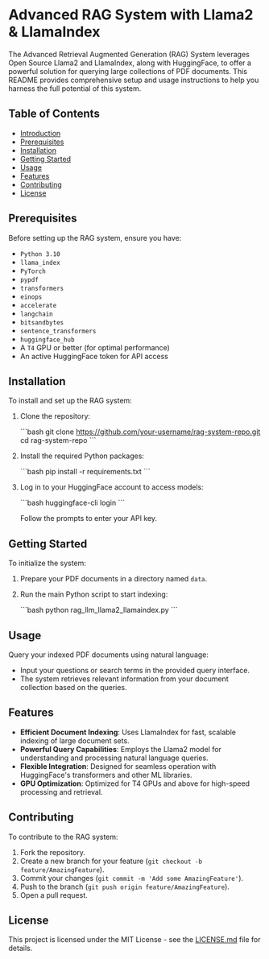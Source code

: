 # Advanced RAG System with Llama2 & LlamaIndex

The Advanced Retrieval Augmented Generation (RAG) System leverages Open Source Llama2 and LlamaIndex, along with HuggingFace, to offer a powerful solution for querying large collections of PDF documents. This README provides comprehensive setup and usage instructions to help you harness the full potential of this system.

## Table of Contents

- [Introduction](#advanced-rag-system-with-llama2--llamaindex)
- [Prerequisites](#prerequisites)
- [Installation](#installation)
- [Getting Started](#getting-started)
- [Usage](#usage)
- [Features](#features)
- [Contributing](#contributing)
- [License](#license)

## Prerequisites

Before setting up the RAG system, ensure you have:

- `Python 3.10`
- `llama_index`
- `PyTorch`
- `pypdf`
- `transformers`
- `einops`
- `accelerate`
- `langchain`
- `bitsandbytes`
- `sentence_transformers`
- `huggingface_hub`
- A `T4` GPU or better (for optimal performance)
- An active HuggingFace token for API access

## Installation

To install and set up the RAG system:

1. Clone the repository:

   \```bash
   git clone https://github.com/your-username/rag-system-repo.git
   cd rag-system-repo
   \```

2. Install the required Python packages:

   \```bash
   pip install -r requirements.txt
   \```

3. Log in to your HuggingFace account to access models:

   \```bash
   huggingface-cli login
   \```

   Follow the prompts to enter your API key.

## Getting Started

To initialize the system:

1. Prepare your PDF documents in a directory named `data`.
2. Run the main Python script to start indexing:

   \```bash
   python rag_llm_llama2_llamaindex.py
   \```

## Usage

Query your indexed PDF documents using natural language:

- Input your questions or search terms in the provided query interface.
- The system retrieves relevant information from your document collection based on the queries.

## Features

- **Efficient Document Indexing**: Uses LlamaIndex for fast, scalable indexing of large document sets.
- **Powerful Query Capabilities**: Employs the Llama2 model for understanding and processing natural language queries.
- **Flexible Integration**: Designed for seamless operation with HuggingFace's transformers and other ML libraries.
- **GPU Optimization**: Optimized for T4 GPUs and above for high-speed processing and retrieval.

## Contributing

To contribute to the RAG system:

1. Fork the repository.
2. Create a new branch for your feature (`git checkout -b feature/AmazingFeature`).
3. Commit your changes (`git commit -m 'Add some AmazingFeature'`).
4. Push to the branch (`git push origin feature/AmazingFeature`).
5. Open a pull request.

## License

This project is licensed under the MIT License - see the [LICENSE.md](LICENSE.md) file for details.

